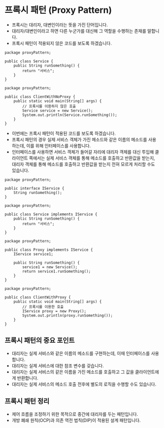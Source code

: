 # 프록시 패턴 (Proxy Pattern)
* 프록시는 대리자, 대변인이라는 뜻을 가진 단어입니다.
* 대리자/대변인이라고 하면 다른 누군가를 대신해 그 역할을 수행하는 존재를 말합니다.
* 프록시 패턴이 적용되지 않은 코드를 보도록 하겠습니다.
```
package proxyPattern;

public class Service {
    public String runSomething() {
        return "서비스";
    }
}
```
```
package proxyPattern;

public class ClientWithNoProxy {
    public static void main(String[] args) {
        // 프록시를 이용하지 않은 호출
        Service service = new Service();
        System.out.println(Service.runSomething());
    }
}
```

* 이번에는 프록시 패턴이 적용된 코드를 보도록 하겠습니다.
* 프록시 패턴의 경우 실제 서비스 객체가 가진 메소드와 같은 이름의 메소드를 사용하는데, 이를 위해 인터페이스를 사용합니다.
* 인터페이스를 사용하면 서비스 객체가 들어갈 자리에 대리자 객체를 대신 투입해 
클라이언트 쪽에서는 실제 서비스 객체를 통해 메소드를 호출하고 반환값을 받는지, 
대리자 객체를 통해 메소드를 호출하고 반환값을 받는지 전혀 모르게 처리할 수도 있습니다.
```
package proxyPattern;

public interface IService {
    String runSomething();
}
```
```
package proxyPattern;

public class Service implements IService {
    public String runSomething() {
        return "서비스";
    }
}
```
```
package proxyPattern;

public class Proxy implements IService {
    IService service1;
    
    public String runSomething() {
        service1 = new Service();
        return service1.runSomething();
    }
}
```
```
package proxyPattern;

public class ClientWithProxy {
    public static void main(String[] args) {
        // 프록시를 이용한 호출
        IService proxy = new Proxy();
        System.out.println(proxy.runSomething());
    }
}
```

## 프록시 패턴의 중요 포인트
* 대리자는 실제 서비스와 같은 이름의 메소드를 구현하는데, 이때 인터페이스를 사용합니다.
* 대리자는 실제 서비스에 대한 참조 변수를 갖습니다.
* 대리자는 실제 서비스의 같은 이름을 가진 메소드를 호출하고 그 값을 클라이언트에게 반환합니다.
* 대리자는 실제 서비스의 메소드 호출 전후에 별도의 로직을 수행할 수도 있습니다.

## 프록시 패턴 정리
* 제어 흐름을 조정하기 위한 목적으로 중간에 대리자를 두는 패턴입니다.
* 개방 폐쇄 원칙(OCP)과 의존 역전 법칙(DIP)이 적용된 설계 패턴입니다.
